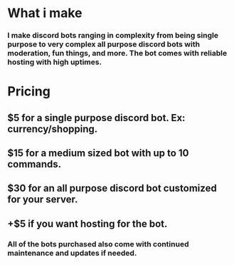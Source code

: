 # What i make
### I make discord bots ranging in complexity from being single purpose to very complex all purpose discord bots with moderation, fun things, and more. The bot comes with reliable hosting with high uptimes.

# Pricing
## $5 for a single purpose discord bot. Ex: currency/shopping.
## $15 for a medium sized bot with up to 10 commands.
## $30 for an all purpose discord bot customized for your server. 

## +$5 if you want hosting for the bot. 

### All of the bots purchased also come with continued maintenance and updates if needed.
